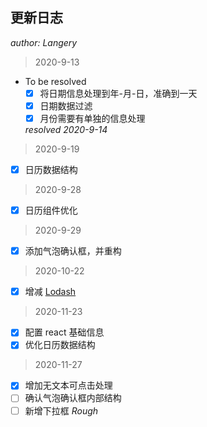 ## 更新日志

*author: Langery*

> 2020-9-13

- To be resolved
  - [x] 将日期信息处理到年-月-日，准确到一天
  - [x] 日期数据过滤
  - [x] 月份需要有单独的信息处理

  *resolved 2020-9-14*

> 2020-9-19

- [x] 日历数据结构

> 2020-9-28

- [x] 日历组件优化

> 2020-9-29

- [x] 添加气泡确认框，并重构

> 2020-10-22

- [x] 增减 [Lodash](https://www.lodashjs.com/)

> 2020-11-23

- [x] 配置 react 基础信息
- [x] 优化日历数据结构

> 2020-11-27

- [x] 增加无文本可点击处理
- [ ] 确认气泡确认框内部结构
- [ ] 新增下拉框 *Rough*
